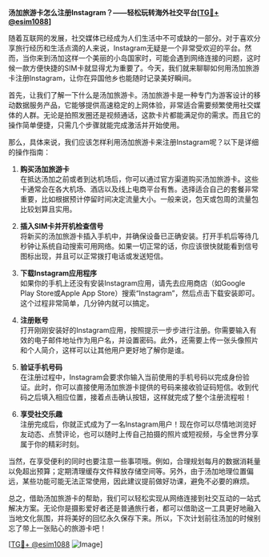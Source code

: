 **汤加旅游卡怎么注册Instagram？——轻松玩转海外社交平台[[TG💪+ @esim1088](https://t.me/s/esim1088)]**

随着互联网的发展，社交媒体已经成为人们生活中不可或缺的一部分。对于喜欢分享旅行经历和生活点滴的人来说，Instagram无疑是一个非常受欢迎的平台。然而，当你来到汤加这样一个美丽的小岛国家时，可能会遇到网络连接的问题，这时候一款方便快捷的SIM卡就显得尤为重要了。今天，我们就来聊聊如何用汤加旅游卡注册Instagram，让你在异国他乡也能随时记录美好瞬间。

首先，让我们了解一下什么是汤加旅游卡。汤加旅游卡是一种专门为游客设计的移动数据服务产品，它能够提供高速稳定的上网体验，非常适合需要频繁使用社交媒体的人群。无论是拍照发圈还是视频通话，这款卡片都能满足你的需求。而且它的操作简单便捷，只需几个步骤就能完成激活并开始使用。

那么，具体来说，我们应该怎样利用汤加旅游卡来注册Instagram呢？以下是详细的操作指南：

1. **购买汤加旅游卡**  
   在抵达汤加之前或者到达机场后，你可以通过官方渠道购买汤加旅游卡。这些卡通常会在各大机场、酒店以及线上电商平台有售。选择适合自己的套餐非常重要，比如根据预计停留时间决定流量大小。一般来说，包天或包周的流量包比较划算且实用。

2. **插入SIM卡并开机检查信号**  
   将新买的汤加旅游卡插入手机中，并确保设备已正确安装。打开手机后等待几秒钟让系统自动搜索可用网络。如果一切正常的话，你应该很快就能看到信号图标出现，并且可以正常拨打电话或发送短信。

3. **下载Instagram应用程序**  
   如果你的手机上还没有安装Instagram应用，请先去应用商店（如Google Play Store或Apple App Store）搜索“Instagram”，然后点击下载安装即可。这个过程非常简单，几分钟内就可以搞定。

4. **注册账号**  
   打开刚刚安装好的Instagram应用，按照提示一步步进行注册。你需要输入有效的电子邮件地址作为用户名，并设置密码。此外，还需要上传一张头像照片和个人简介，这样可以让其他用户更好地了解你是谁。

5. **验证手机号码**  
   在注册过程中，Instagram会要求你输入当前使用的手机号码以完成身份验证。此时，你可以直接使用汤加旅游卡提供的号码来接收验证码短信。收到代码之后填入相应位置，接着点击确认按钮，这样就完成了整个注册流程啦！

6. **享受社交乐趣**  
   注册完成后，你就正式成为了一名Instagram用户！现在你可以尽情地浏览好友动态、点赞评论，也可以随时上传自己拍摄的照片或短视频，与全世界分享属于你的精彩时刻。

当然，在享受便利的同时也要注意一些事项哦。例如，合理规划每月的数据消耗量以免超出预算；定期清理缓存文件释放存储空间等。另外，由于汤加地理位置偏远，某些功能可能无法正常使用，因此建议提前做好功课，避免不必要的麻烦。

总之，借助汤加旅游卡的帮助，我们可以轻松实现从网络连接到社交互动的一站式解决方案。无论你是摄影爱好者还是普通旅行者，都可以借助这一工具更好地融入当地文化氛围，并将美好的回忆永久保存下来。所以，下次计划前往汤加的时候别忘了带上一张贴心的旅游卡吧！

[[TG💪+ @esim1088](https://t.me/s/esim1088) ![Image](https://i.postimg.cc/4NQfJmqS/Snipaste-2025-05-13-00-14-12.png)]